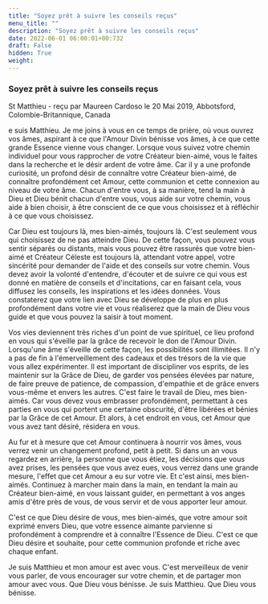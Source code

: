 ```yaml
---
title: "Soyez prêt à suivre les conseils reçus"
menu_title: ""
description: "Soyez prêt à suivre les conseils reçus"
date: 2022-06-01 06:00:01+00:732
draft: False
hidden: True
weight:
---
```

### Soyez prêt à suivre les conseils reçus

St Matthieu - reçu par Maureen Cardoso le 20 Mai 2019, Abbotsford, Colombie-Britannique, Canada

e suis Matthieu. Je me joins à vous en ce temps de prière, où vous ouvrez vos âmes, aspirant à ce que l'Amour Divin bénisse vos âmes, à ce que cette grande Essence vienne vous changer. Lorsque vous suivez votre chemin individuel pour vous rapprocher de votre Créateur bien-aimé, vous le faites dans la recherche et le désir ardent de votre âme. Car il y a une profonde curiosité, un profond désir de connaître votre Créateur bien-aimé, de connaître profondément cet Amour, cette communion et cette connexion au niveau de votre âme. Chacun d'entre vous, à sa manière, tend la main à Dieu et Dieu bénit chacun d'entre vous, vous aide sur votre chemin, vous aide à bien choisir, à être conscient de ce que vous choisissez et à réfléchir à ce que vous choisissez.

Car Dieu est toujours là, mes bien-aimés, toujours là. C'est seulement vous qui choisissez de ne pas atteindre Dieu. De cette façon, vous pouvez vous sentir séparés ou distants, mais vous pouvez être rassurés que votre bien-aimé et Créateur Céleste est toujours là, attendant votre appel, votre sincérité pour demander de l'aide et des conseils sur votre chemin. Vous devez avoir la volonté d'entendre, d'écouter et de suivre ce qui vous est donné en matière de conseils et d'incitations, car en faisant cela, vous diffusez les conseils, les inspirations et les idées données. Vous constaterez que votre lien avec Dieu se développe de plus en plus profondément dans votre vie et vous réaliserez que la main de Dieu vous guide et que vous pouvez la saisir à tout moment.

Vos vies deviennent très riches d'un point de vue spirituel, ce lieu profond en vous qui s'éveille par la grâce de recevoir le don de l'Amour Divin. Lorsqu'une âme s'éveille de cette façon, les possibilités sont illimitées. Il n'y a pas de fin à l'émerveillement des cadeaux et des trésors de la vie que vous allez expérimenter. Il est important de discipliner vos esprits, de les maintenir sur la Grâce de Dieu, de garder vos pensées élevées par nature, de faire preuve de patience, de compassion, d'empathie et de grâce envers vous-même et envers les autres. C'est faire le travail de Dieu, mes bien-aimés. Car vous devez vous embrasser profondément, permettant à ces parties en vous qui portent une certaine obscurité, d'être libérées et bénies par la Grâce de cet Amour. Et alors, à cet endroit en vous, cet Amour que vous avez tant désiré, résidera en vous.

Au fur et à mesure que cet Amour continuera à nourrir vos âmes, vous verrez venir un changement profond, petit à petit. Si dans un an vous regardez en arrière, la personne que vous étiez, les décisions que vous avez prises, les pensées que vous avez eues, vous verrez dans une grande mesure, l'effet que cet Amour a eu sur votre vie. Et c'est ainsi, mes bien-aimés. Continuez à marcher main dans la main, en tendant la main au Créateur bien-aimé, en vous laissant guider, en permettant à vos anges amis d'être près de vous, de vous servir et de vous apporter leur amour.

C'est ce que Dieu désire de vous, mes bien-aimés, que votre amour soit exprimé envers Dieu, que votre essence aimante parvienne si profondément à comprendre et à connaître l'Essence de Dieu. C'est ce que Dieu désire et souhaite, pour cette communion profonde et riche avec chaque enfant.

Je suis Matthieu et mon amour est avec vous. C'est merveilleux de venir vous parler, de vous encourager sur votre chemin, et de partager mon amour avec vous. Que Dieu vous bénisse. Je suis Matthieu. Que Dieu vous bénisse.



